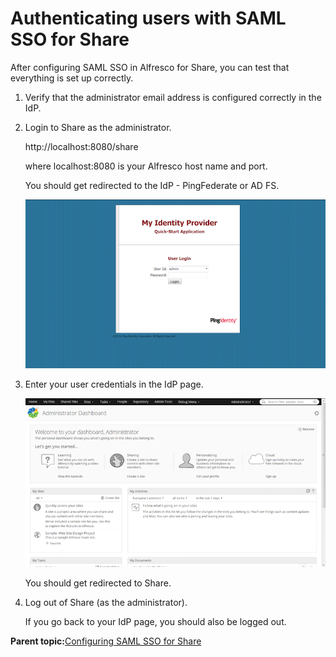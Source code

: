 # Authenticating users with SAML SSO for Share

After configuring SAML SSO in Alfresco for Share, you can test that everything is set up correctly.

1.  Verify that the administrator email address is configured correctly in the IdP.

2.  Login to Share as the administrator.

    http://localhost:8080/share

    where localhost:8080 is your Alfresco host name and port.

    You should get redirected to the IdP - PingFederate or AD FS.

    ![](../images/saml-pingfederate.png)

3.  Enter your user credentials in the IdP page.

    ![](../images/user-dashboard.png)

    You should get redirected to Share.

4.  Log out of Share \(as the administrator\).

    If you go back to your IdP page, you should also be logged out.


**Parent topic:**[Configuring SAML SSO for Share](../concepts/config-saml-share.md)

